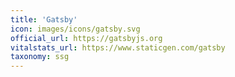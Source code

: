 ```yaml
---
title: 'Gatsby'
icon: images/icons/gatsby.svg
official_url: https://gatsbyjs.org
vitalstats_url: https://www.staticgen.com/gatsby
taxonomy: ssg
---
```

